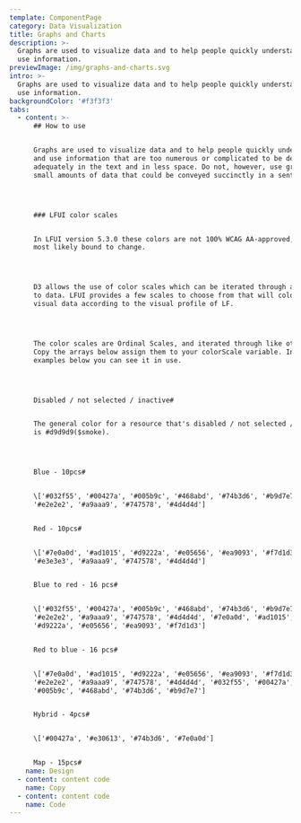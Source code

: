```yaml
---
template: ComponentPage
category: Data Visualization
title: Graphs and Charts
description: >-
  Graphs are used to visualize data and to help people quickly understand and
  use information.
previewImage: /img/graphs-and-charts.svg
intro: >-
  Graphs are used to visualize data and to help people quickly understand and
  use information.
backgroundColor: '#f3f3f3'
tabs:
  - content: >-
      ## How to use


      Graphs are used to visualize data and to help people quickly understand
      and use information that are too numerous or complicated to be described
      adequately in the text and in less space. Do not, however, use graphs for
      small amounts of data that could be conveyed succinctly in a sentence.




      ### LFUI color scales


      In LFUI version 5.3.0 these colors are not 100% WCAG AA-approved, and are
      most likely bound to change.




      D3 allows the use of color scales which can be iterated through and bound
      to data. LFUI provides a few scales to choose from that will color your
      visual data according to the visual profile of LF.




      The color scales are Ordinal Scales, and iterated through like other data.
      Copy the arrays below assign them to your colorScale variable. In the
      examples below you can see it in use.




      Disabled / not selected / inactive#


      The general color for a resource that's disabled / not selected / inactive
      is #d9d9d9($smoke).




      Blue - 10pcs#


      \['#032f55', '#00427a', '#005b9c', '#468abd', '#74b3d6', '#b9d7e7',
      '#e2e2e2', '#a9aaa9', '#747578', '#4d4d4d']


      Red - 10pcs#


      \['#7e0a0d', '#ad1015', '#d9222a', '#e05656', '#ea9093', '#f7d1d3',
      '#e3e3e3', '#a9aaa9', '#747578', '#4d4d4d']


      Blue to red - 16 pcs#


      \['#032f55', '#00427a', '#005b9c', '#468abd', '#74b3d6', '#b9d7e7',
      '#e2e2e2', '#a9aaa9', '#747578', '#4d4d4d', '#7e0a0d', '#ad1015',
      '#d9222a', '#e05656', '#ea9093', '#f7d1d3']


      Red to blue - 16 pcs#


      \['#7e0a0d', '#ad1015', '#d9222a', '#e05656', '#ea9093', '#f7d1d3',
      '#e2e2e2', '#a9aaa9', '#747578', '#4d4d4d', '#032f55', '#00427a',
      '#005b9c', '#468abd', '#74b3d6', '#b9d7e7']


      Hybrid - 4pcs#


      \['#00427a', '#e30613', '#74b3d6', '#7e0a0d']


      Map - 15pcs#
    name: Design
  - content: content code
    name: Copy
  - content: content code
    name: Code
---
```


